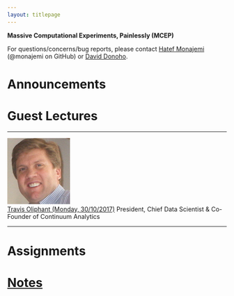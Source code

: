 ```yaml
---
layout: titlepage
---
```


**Massive Computational Experiments, Painlessly (MCEP)**

For questions/concerns/bug reports, please contact [Hatef Monajemi](http://web.stanford.edu/~monajemi/) (@monajemi on GitHub) or [David Donoho](https://profiles.stanford.edu/david-donoho).


# [](#announcements)Announcements

# [](#guest_lectures) Guest Lectures


---

<div class="speaker-wrap">
    <div class="speakerphoto">
        <img src="assets/img/travis_oliphant.jpg">
    </div>
    <div class="card">
        <a class="speaker" href="./travis_lecture">Travis Oliphant (Monday, 30/10/2017)</a>
<span class=speakerposition">President, Chief Data Scientist & Co-Founder of Continuum Analytics</span>
    </div>
</div>

---


# [](#hw)Assignments

# [Notes](notes)




